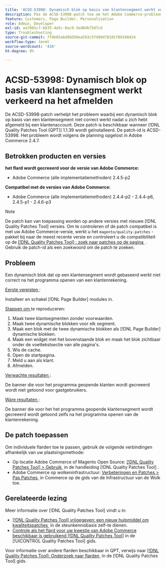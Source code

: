 ```yaml
---
title: 'ACSD-53998: Dynamisch blok op basis van klantensegment werkt verkeerd na het afmelden'
description: Pas de ACSD-53998-patch toe om het Adobe Commerce-probleem op te lossen waarbij een dynamisch blok op basis van een klantsegment niet correct werkt nadat u zich hebt afgemeld bij een klantenaccount.
feature: Customers, Page Builder, Personalization
role: Admin, Developer
exl-id: aa7001c7-bb35-4e5c-8ac9-3ed84b75d7cd
type: Troubleshooting
source-git-commit: 7fdb02a6d89d50ea593c5fd99d78101f89198424
workflow-type: tm+mt
source-wordcount: '416'
ht-degree: 0%

---
```


# ACSD-53998: Dynamisch blok op basis van klantensegment werkt verkeerd na het afmelden

De ACSD-53998-patch verhelpt het probleem waarbij een dynamisch blok op basis van een klantensegment niet correct werkt nadat u zich hebt afgemeld bij een klantenaccount. Deze patch is beschikbaar wanneer [!DNL Quality Patches Tool (QPT)] 1.1.39 wordt geïnstalleerd. De patch-id is ACSD-53998. Het probleem wordt volgens de planning opgelost in Adobe Commerce 2.4.7.

## Betrokken producten en versies

**het flard wordt gecreeerd voor de versie van Adobe Commerce:**

* Adobe Commerce (alle implementatiemethoden) 2.4.5-p2

**Compatibel met de versies van Adobe Commerce:**

* Adobe Commerce (alle implementatiemethoden) 2.4.4-p2 - 2.4.4-p6, 2.4.5-p1 - 2.4.6-p3

>[!NOTE]
>
>De patch kan van toepassing worden op andere versies met nieuwe [!DNL Quality Patches Tool] versies. Om te controleren of de patch compatibel is met uw Adobe Commerce-versie, werkt u het `magento/quality-patches` -pakket bij naar de meest recente versie en controleert u de compatibiliteit op de [[!DNL Quality Patches Tool] : zoek naar patches op de pagina &#x200B;](https://experienceleague.adobe.com/tools/commerce-quality-patches/index.html?lang=nl-NL) . Gebruik de patch-id als een zoekwoord om de patch te zoeken.

## Probleem

Een dynamisch blok dat op een klantensegment wordt gebaseerd werkt niet correct na het programma openen van een klantenrekening.

<u> Eerste vereisten </u>:

Installeer en schakel [!DNL Page Builder] modules in.

<u> Stappen om </u> te reproduceren:

1. Maak twee klantsegmenten zonder voorwaarden.
1. Maak twee dynamische blokken voor elk segment.
1. Maak een blok met de twee dynamische blokken als [!DNL Page Builder] dynamische blokken.
1. Maak een widget met het bovenstaande blok en maak het blok zichtbaar onder de voettekstsectie van alle pagina&#39;s.
1. Wis de cache.
1. Open de startpagina.
1. Meld u aan als klant.
1. Afmelden.

<u> Verwachte resultaten </u>:

De banner die voor het programma geopende klanten wordt gecreeerd wordt niet getoond voor gastgebruikers.

<u> Ware resultaten </u>:

De banner die voor het het programma geopende klantensegment wordt gecreeerd wordt getoond zelfs na het programma openen van de klantenrekening.

## De patch toepassen

Om individuele flarden toe te passen, gebruik de volgende verbindingen afhankelijk van uw plaatsingsmethode:

* Op locatie Adobe Commerce of Magento Open Source: [[!DNL Quality Patches Tool] > Gebruik &#x200B;](/help/tools/quality-patches-tool/usage.md) in de handleiding [!DNL Quality Patches Tool] .
* Adobe Commerce op wolkeninfrastructuur: [&#x200B; Verbeteringen en Patches > Pas Patches &#x200B;](https://experienceleague.adobe.com/docs/commerce-cloud-service/user-guide/develop/upgrade/apply-patches.html?lang=nl-NL) in Commerce op de gids van de Infrastructuur van de Wolk toe.

## Gerelateerde lezing

Meer informatie over [!DNL Quality Patches Tool] vindt u in:

* [[!DNL Quality Patches Tool]  vrijgegeven: een nieuw hulpmiddel om kwaliteitspatches &#x200B;](https://experienceleague.adobe.com/nl/docs/commerce-operations/tools/quality-patches-tool/quality-patches-tool-to-self-serve-quality-patches) in de steunkennisbasis zelf-te dienen.
* [&#x200B; Controle als het flard voor uw kwestie van Adobe Commerce beschikbaar is gebruikend  [!DNL Quality Patches Tool]](/help/tools/quality-patches-tool/patches-available-in-qpt/check-patch-for-magento-issue-with-magento-quality-patches.md) in de [!UICONTROL Quality Patches Tool] gids.


Voor informatie over andere flarden beschikbaar in QPT, verwijs naar [[!DNL Quality Patches Tool]: Onderzoek naar flarden &#x200B;](https://experienceleague.adobe.com/tools/commerce-quality-patches/index.html?lang=nl-NL) in de [!DNL Quality Patches Tool] gids.
